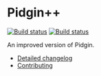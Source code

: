 # Pidgin++

[![Build status](https://travis-ci.org/renatosilva/pidgin-plus.svg?branch=master)](https://travis-ci.org/renatosilva/pidgin-plus)
[![Build status](https://ci.appveyor.com/api/projects/status/nde6buexu5twkug4?svg=true)](https://ci.appveyor.com/project/renatosilva/pidgin-plus)

An improved version of Pidgin.

* [Detailed changelog](https://github.com/renatosilva/pidgin-plus/blob/master/source/ChangeLog.plus.md)
* [Contributing](https://github.com/renatosilva/pidgin-plus/wiki/Development)
